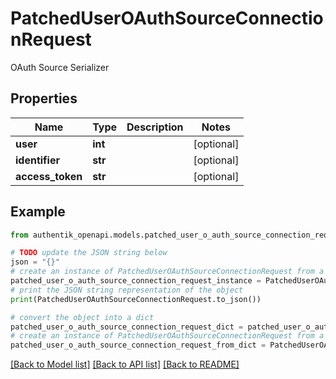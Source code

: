 # PatchedUserOAuthSourceConnectionRequest

OAuth Source Serializer

## Properties

Name | Type | Description | Notes
------------ | ------------- | ------------- | -------------
**user** | **int** |  | [optional] 
**identifier** | **str** |  | [optional] 
**access_token** | **str** |  | [optional] 

## Example

```python
from authentik_openapi.models.patched_user_o_auth_source_connection_request import PatchedUserOAuthSourceConnectionRequest

# TODO update the JSON string below
json = "{}"
# create an instance of PatchedUserOAuthSourceConnectionRequest from a JSON string
patched_user_o_auth_source_connection_request_instance = PatchedUserOAuthSourceConnectionRequest.from_json(json)
# print the JSON string representation of the object
print(PatchedUserOAuthSourceConnectionRequest.to_json())

# convert the object into a dict
patched_user_o_auth_source_connection_request_dict = patched_user_o_auth_source_connection_request_instance.to_dict()
# create an instance of PatchedUserOAuthSourceConnectionRequest from a dict
patched_user_o_auth_source_connection_request_from_dict = PatchedUserOAuthSourceConnectionRequest.from_dict(patched_user_o_auth_source_connection_request_dict)
```
[[Back to Model list]](../README.md#documentation-for-models) [[Back to API list]](../README.md#documentation-for-api-endpoints) [[Back to README]](../README.md)


